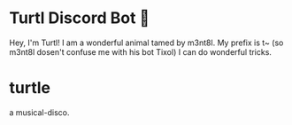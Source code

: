 # Turtl Discord Bot 🐢
Hey, I'm Turtl! I am a wonderful animal tamed by m3nt8l.
My prefix is t~ (so m3nt8l dosen't confuse me with his bot Tixol)
I can do wonderful tricks.









# turtle
a musical-disco.

